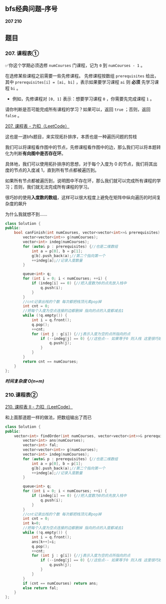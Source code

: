 ## bfs经典问题–序号

**207 210** 

## 题目

### 207. 课程表①

✅你这个学期必须选修 `numCourses` 门课程，记为 `0` 到 `numCourses - 1` 。

在选修某些课程之前需要一些先修课程。 先修课程按数组 `prerequisites` 给出，其中 `prerequisites[i] = [ai, bi]` ，表示如果要学习课程 `ai` 则 **必须** 先学习课程 `bi` 。

- 例如，先修课程对 `[0, 1]` 表示：想要学习课程 `0` ，你需要先完成课程 `1` 。

请你判断是否可能完成所有课程的学习？如果可以，返回 `true` ；否则，返回 `false` 。



[207. 课程表 - 力扣（LeetCode）](https://leetcode.cn/problems/course-schedule/?envType=study-plan-v2&envId=top-100-liked)

这也是一道bfs题目，来实现拓扑排序，本质也是一种遍历问题的剪枝

我们可以将课程看作图中的节点，先修课程看作图中的边，那么我们可以将本题转化为判断**有向图中是否存在环**。

具体地，我们可以使用拓扑排序的思想，对于每个入度为 0 的节点，我们将其出度的节点的入度减 1，直到所有节点都被遍历到。

如果所有节点都被遍历到，说明图中不存在环，那么我们就可以完成所有课程的学习；否则，我们就无法完成所有课程的学习。



很巧妙的使用**入度数的数组**，这样可以很大程度上避免在矩阵中纵向遍历的时间复杂度的飙升

为什么我就想不到……



```c++
class Solution {
public:
    bool canFinish(int numCourses, vector<vector<int>>& prerequisites) {
        vector<vector<int>> g(numCourses);
        vector<int> indeg(numCourses);
        for (auto& p : prerequisites) {//也是二维数组 
            int a = p[0], b = p[1];
            g[b].push_back(a);//第二个指向第一个 
            ++indeg[a];//记录入度数量
        }

        queue<int> q;
        for (int i = 0; i < numCourses; ++i) {
            if (indeg[i] == 0) {//把入度数为0的点先放入栈中
                q.push(i);
            }
        }
        //cnt记录出栈的个数 每次都把栈顶元素pop掉
        int cnt = 0;
        //把每个入度为空点连接的边都删掉 指向的点的入度都减去1
        while (!q.empty()) {
            int i = q.front();
            q.pop();
            ++cnt;
            for (int j : g[i]) {//j表示入度为空的点所指向的点
                if (--indeg[j] == 0) {//这些点-- 如果等于0 则入栈 这里很巧妙 不用再for循环进行判断了
                    q.push(j);
                }
            }
        }
        return cnt == numCourses;
    }
};


```

***时间复杂度 O(n+m)***



### 210.课程表②

[210. 课程表 II - 力扣（LeetCode）](https://leetcode.cn/problems/course-schedule-ii/description/)

和上面那道题一样的做法，把数组输出了而已

```c++
class Solution {
public:
    vector<int> findOrder(int numCourses, vector<vector<int>>& prerequisites) {
        vector<int> ans(numCourses);
        vector<int> fal;
        vector<vector<int>> g(numCourses);
        vector<int> indeg(numCourses);
        for (auto& p : prerequisites) {//也是二维数组 
            int a = p[0], b = p[1];
            g[b].push_back(a);//第二个指向第一个 
            ++indeg[a];//记录入度数量
        }

        queue<int> q;
        for (int i = 0; i < numCourses; ++i) {
            if (indeg[i] == 0) {//把入度数为0的点先放入栈中
                q.push(i);
            }
        }
        //cnt记录出栈的个数 每次都把栈顶元素pop掉
        int cnt = 0;
        int k=0;
        //把每个入度为空点连接的边都删掉 指向的点的入度都减去1
        while (!q.empty()) {
            int i = q.front();
            ans[k++]=i;
            q.pop();
            ++cnt;
            for (int j : g[i]) {//j表示入度为空的点所指向的点
                if (--indeg[j] == 0) {//这些点-- 如果等于0 则入栈 这里很巧妙 不用再for循环进行判断了
                    q.push(j);
                }
            }
        }
        if (cnt == numCourses) return ans;
        else return fal;
    }
};
```

